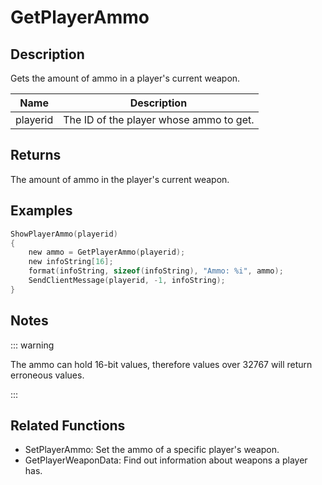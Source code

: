 # GetPlayerAmmo

## Description

Gets the amount of ammo in a player's current weapon.

| Name     | Description                             |
| -------- | --------------------------------------- |
| playerid | The ID of the player whose ammo to get. |

## Returns

The amount of ammo in the player's current weapon.

## Examples

```c
ShowPlayerAmmo(playerid)
{
    new ammo = GetPlayerAmmo(playerid);
    new infoString[16];
    format(infoString, sizeof(infoString), "Ammo: %i", ammo);
    SendClientMessage(playerid, -1, infoString);
}
```

## Notes

::: warning

The ammo can hold 16-bit values, therefore values over 32767 will return erroneous values.

:::

## Related Functions

- SetPlayerAmmo: Set the ammo of a specific player's weapon.
- GetPlayerWeaponData: Find out information about weapons a player has.
